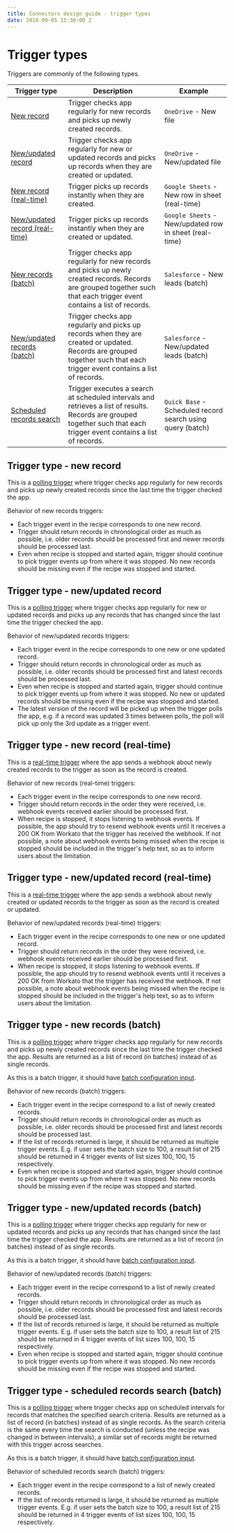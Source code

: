 ```yaml
---
title: Connectors design guide - trigger types
date: 2018-09-05 15:30:00 Z
---
```


# Trigger types
Triggers are commonly of the following types.

| Trigger type                   | Description                                                                                                                                                               | Example                                                    |
|--------------------------------|---------------------------------------------------------------------------------------------------------------------------------------------------------------------------|------------------------------------------------------------|
| [New record](#trigger-type---new-record)                     | Trigger checks app regularly for new records and picks up newly created records.                                                                                          | `OneDrive` - New file                                      |
| [New/updated record](#trigger-type---newupdated-record)             | Trigger checks app regularly for new or updated records and picks up records when they are created or updated.                                        | `OneDrive` - New/updated file                              |
| [New record (real-time)](#trigger-type---new-record-real-time)         | Trigger picks up records instantly when they are created.                                                                                                                 | `Google Sheets` - New row in sheet (real-time)             |
| [New/updated record (real-time)](#trigger-type---newupdated-record-real-time) | Trigger picks up records instantly when they are created or updated.                                                                                        | `Google Sheets` - New/updated row in sheet (real-time)     |
| [New records (batch)](#trigger-type---new-records-batch)            | Trigger checks app regularly for new records and picks up newly created records. Records are grouped together such that each trigger event contains a list of records.                       | `Salesforce` - New leads (batch)                           |
| [New/updated records (batch)](#trigger-type---newupdated-records-batch)    | Trigger checks app regularly and picks up records when they are created or updated. Records are grouped together such that each trigger event contains a list of records.      | `Salesforce` - New/updated leads (batch)                   |
| [Scheduled records search](#trigger-type---scheduled-records-search-batch)       | Trigger executes a search at scheduled intervals and retrieves a list of results. Records are grouped together such that each trigger event contains a list of records.   | `Quick Base` - Scheduled record search using query (batch) |

## Trigger type - new record
This is a [polling trigger](/recipes/triggers.md#polling-triggers) where trigger checks app regularly for new records and picks up newly created records since the last time the trigger checked the app.

Behavior of new records triggers:
- Each trigger event in the recipe corresponds to one new record.
- Trigger should return records in chronological order as much as possible, i.e. older records should be processed first and newer records should be processed last.
- Even when recipe is stopped and started again, trigger should continue to pick trigger events up from where it was stopped. No new records should be missing even if the recipe was stopped and started.

## Trigger type - new/updated record
This is a [polling trigger](/recipes/triggers.md#polling-triggers) where trigger checks app regularly for new or updated records and picks up any records that has changed since the last time the trigger checked the app.

Behavior of new/updated records triggers:
- Each trigger event in the recipe corresponds to one new or one updated record.
- Trigger should return records in chronological order as much as possible, i.e. older records should be processed first and latest records should be processed last.
- Even when recipe is stopped and started again, trigger should continue to pick trigger events up from where it was stopped. No new or updated records should be missing even if the recipe was stopped and started.
- The latest version of the record will be picked up when the trigger polls the app, e.g. if a record was updated 3 times between polls, the poll will pick up only the 3rd update as a trigger event.

## Trigger type - new record (real-time)
This is a [real-time trigger](/recipes/triggers.html#real-time-triggers) where the app sends a webhook about newly created records to the trigger as soon as the record is created.

Behavior of new records (real-time) triggers:
- Each trigger event in the recipe corresponds to one new record.
- Trigger should return records in the order they were received, i.e. webhook events received earlier should be processed first.
- When recipe is stopped, it stops listening to webhook events. If possible, the app should try to resend webhook events until it receives a 200 OK from Workato that the trigger has received the webhook. If not possible, a note about webhook events being missed when the recipe is stopped should be included in the trigger's help text, so as to inform users about the limitation.

## Trigger type - new/updated record (real-time)
This is a [real-time trigger](/recipes/triggers.html#real-time-triggers) where the app sends a webhook about newly created or updated records to the trigger as soon as the record is created or updated.

Behavior of new/updated records (real-time) triggers:
- Each trigger event in the recipe corresponds to one new or one updated record.
- Trigger should return records in the order they were received, i.e. webhook events received earlier should be processed first.
- When recipe is stopped, it stops listening to webhook events. If possible, the app should try to resend webhook events until it receives a 200 OK from Workato that the trigger has received the webhook. If not possible, a note about webhook events being missed when the recipe is stopped should be included in the trigger's help text, so as to inform users about the limitation.

## Trigger type - new records (batch)
This is a [polling trigger](/recipes/triggers.md#polling-triggers) where trigger checks app regularly for new records and picks up newly created records since the last time the trigger checked the app. Results are returned as a list of record (in batches) instead of as single records.

As this is a batch trigger, it should have [batch configuration input](#trigger-input---batch-configuration).

Behavior of new records (batch) triggers:
- Each trigger event in the recipe correspond to a list of newly created records.
- Trigger should return records in chronological order as much as possible, i.e. older records should be processed first and latest records should be processed last.
- If the list of records returned is large, it should be returned as multiple trigger events. E.g. if user sets the batch size to 100, a result list of 215 should be returned in 4 trigger events of list sizes 100, 100, 15 respectively.
- Even when recipe is stopped and started again, trigger should continue to pick trigger events up from where it was stopped. No new records should be missing even if the recipe was stopped and started.

## Trigger type - new/updated records (batch)
This is a [polling trigger](/recipes/triggers.md#polling-triggers) where trigger checks app regularly for new or updated records and picks up any records that has changed since the last time the trigger checked the app. Results are returned as a list of record (in batches) instead of as single records.

As this is a batch trigger, it should have [batch configuration input](/developing-connectors/connectors-design-guide/trigger-input.md#trigger-input---batch-configuration).

Behavior of new/updated records (batch) triggers:
- Each trigger event in the recipe correspond to a list of newly created records.
- Trigger should return records in chronological order as much as possible, i.e. older records should be processed first and latest records should be processed last.
- If the list of records returned is large, it should be returned as multiple trigger events. E.g. if user sets the batch size to 100, a result list of 215 should be returned in 4 trigger events of list sizes 100, 100, 15 respectively.
- Even when recipe is stopped and started again, trigger should continue to pick trigger events up from where it was stopped. No new records should be missing even if the recipe was stopped and started.

## Trigger type - scheduled records search (batch)
This is a [polling trigger](/recipes/triggers.md#polling-triggers) where trigger checks app on scheduled intervals for records that matches the specified search criteria. Results are returned as a list of record (in batches) instead of as single records. As the search criteria is the same every time the search is conducted (unless the recipe was changed in between intervals), a similar set of records might be returned with this trigger across searches.

As this is a batch trigger, it should have [batch configuration input](/developing-connectors/connectors-design-guide/trigger-input.md#trigger-input---batch-configuration).

Behavior of scheduled records search (batch) triggers:
- Each trigger event in the recipe correspond to a list of newly created records.
- If the list of records returned is large, it should be returned as multiple trigger events. E.g. if user sets the batch size to 100, a result list of 215 should be returned in 4 trigger events of list sizes 100, 100, 15 respectively.
